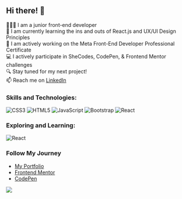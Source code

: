 ## Hi there! 👋

👩🏼‍💻  I am a junior front-end developer<br/>
🌱  I am currently learning the ins and outs of React.js and UX/UI Design Principles<br/>
🔭  I am actively working on the Meta Front-End Developer Professional Certificate<br/>
💻  I actively participate in SheCodes, CodePen, & Frontend Mentor challenges<br/>
🔍  Stay tuned for my next project!<br/>
📫  Reach me on [LinkedIn](https://www.linkedin.com/in/doyonlaura)


### Skills and Technologies:
![CSS3](https://img.shields.io/badge/css3-%231572B6.svg?style=plastic&logo=css3&logoColor=white) ![HTML5](https://img.shields.io/badge/html5-%23E34F26.svg?style=plastic&logo=html5&logoColor=white) ![JavaScript](https://img.shields.io/badge/javascript-%23323330.svg?style=plastic&logo=javascript&logoColor=%23F7DF1E) ![Bootstrap](https://img.shields.io/badge/bootstrap-%23563D7C.svg?style=plastic&logo=bootstrap&logoColor=white)  ![React](https://img.shields.io/badge/react-%2320232a.svg?style=plastic&logo=react&logoColor=%2361DAFB) 


### Exploring and Learning: 
![React](https://img.shields.io/badge/react-%2320232a.svg?style=plastic&logo=react&logoColor=%2361DAFB) 

<!--<img src="https://github.com/L-itslocked/L-itslocked/assets/114937668/45a7274b-f27c-42d0-8d56-e3e02c295a71" width="30em" height="30em"/> 
<img src="https://github.com/L-itslocked/L-itslocked/assets/114937668/71898f94-9afd-40f7-bf84-76faacda8eec" width="30em" height="30em"/>
-->
### Follow My Journey
- [My Portfolio](https://www.lauradoyon.com/)
- [Frontend Mentor](https://www.frontendmentor.io/profile/L-itslocked)
- [CodePen](https://www.codepen.io/itslocked)

![](https://github-readme-stats.vercel.app/api/top-langs/?username=L-itslocked&theme=light&hide_border=false&include_all_commits=false&count_private=false&layout=compact)


